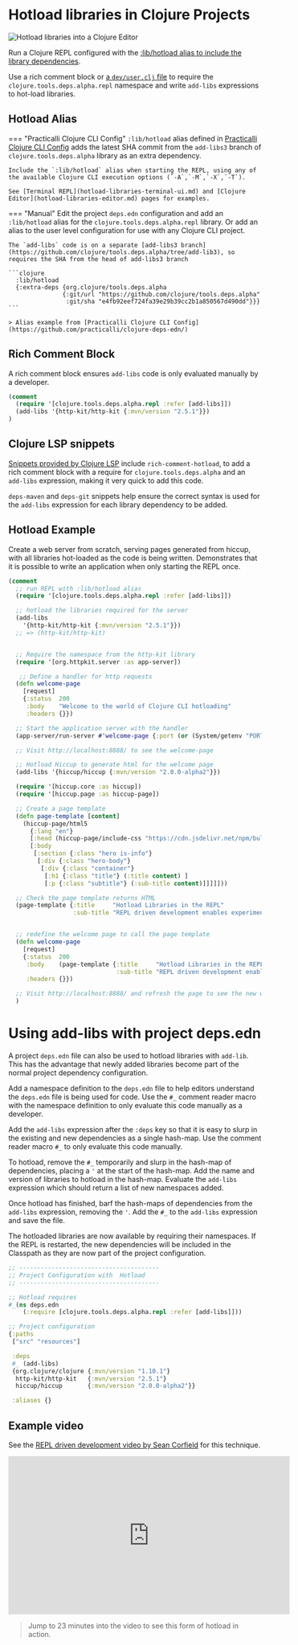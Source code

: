 # Hotload libraries in Clojure Projects

![Hotload libraries into a Clojure Editor](https://raw.githubusercontent.com/practicalli/graphic-design/live/clojure/clojure-repl-hotload-libraries-editors.png)

Run a Clojure REPL configured with the [:lib/hotload alias to include the library dependencies](hotload-libraries.md).

Use a rich comment block or [a `dev/user.clj` file](/clojure-cli/projects/configure-repl-startup.md) to require the `clojure.tools.deps.alpha.repl` namespace and write `add-libs` expressions to hot-load libraries.

## Hotload Alias

=== "Practicalli Clojure CLI Config"
    `:lib/hotload` alias defined in [Practicalli Clojure CLI Config](https://github.com/practicalli/clojure-deps-edn/) adds the latest SHA commit from the `add-libs3` branch of `clojure.tools.deps.alpha` library as an extra dependency.

    Include the `:lib/hotload` alias when starting the REPL, using any of the available Clojure CLI execution options (`-A`,`-M`,`-X`,`-T`).

    See [Terminal REPL](hotload-libraries-terminal-ui.md) and [Clojure Editor](hotload-libraries-editor.md) pages for examples.

=== "Manual"
    Edit the project `deps.edn` configuration and add an `:lib/hotload` alias for the `clojure.tools.deps.alpha.repl` library.  Or add an alias to the user level configuration for use with any Clojure CLI project.

    The `add-libs` code is on a separate [add-libs3 branch](https://github.com/clojure/tools.deps.alpha/tree/add-lib3), so requires the SHA from the head of add-libs3 branch

    ```clojure
      :lib/hotload
      {:extra-deps {org.clojure/tools.deps.alpha
                   {:git/url "https://github.com/clojure/tools.deps.alpha"
                    :git/sha "e4fb92eef724fa39e29b39cc2b1a850567d490dd"}}}
    ```

    > Alias example from [Practicalli Clojure CLI Config](https://github.com/practicalli/clojure-deps-edn/)


## Rich Comment Block

A rich comment block ensures `add-libs` code is only evaluated manually by a developer.

```clojure
(comment
  (require '[clojure.tools.deps.alpha.repl :refer [add-libs]])
  (add-libs '{http-kit/http-kit {:mvn/version "2.5.1"}})
)
```


## Clojure LSP snippets

[Snippets provided by Clojure LSP](https://clojure-lsp.io/features/#snippets) include `rich-comment-hotload`, to add a rich comment block with a require for `clojure.tools.deps.alpha` and an `add-libs` expression, making it very quick to add this code.

`deps-maven` and `deps-git` snippets help ensure the correct syntax is used for the `add-libs` expression for each library dependency to be added.


## Hotload Example

Create a web server from scratch, serving pages generated from hiccup, with all libraries hot-loaded as the code is being written.  Demonstrates that it is possible to write an application when only starting the REPL once.

```clojure
(comment
  ;; run REPL with :lib/hotload alias
  (require '[clojure.tools.deps.alpha.repl :refer [add-libs]])

  ;; hotload the libraries required for the server
  (add-libs
    '{http-kit/http-kit {:mvn/version "2.5.1"}})
  ;; => (http-kit/http-kit)


  ;; Require the namespace from the http-kit library
  (require '[org.httpkit.server :as app-server])

   ;; Define a handler for http requests
  (defn welcome-page
    [request]
    {:status  200
     :body    "Welcome to the world of Clojure CLI hotloading"
     :headers {}})

  ;; Start the application server with the handler
  (app-server/run-server #'welcome-page {:port (or (System/getenv "PORT") 8888)})

  ;; Visit http://localhost:8888/ to see the welcome-page

  ;; Hotload Hiccup to generate html for the welcome page
  (add-libs '{hiccup/hiccup {:mvn/version "2.0.0-alpha2"}})

  (require '[hiccup.core :as hiccup])
  (require '[hiccup.page :as hiccup-page])

  ;; Create a page template
  (defn page-template [content]
    (hiccup-page/html5
      {:lang "en"}
      [:head (hiccup-page/include-css "https://cdn.jsdelivr.net/npm/bulma@0.9.0/css/bulma.min.css")]
      [:body
       [:section {:class "hero is-info"}
        [:div {:class "hero-body"}
         [:div {:class "container"}
          [:h1 {:class "title"} (:title content) ]
          [:p {:class "subtitle"} (:sub-title content)]]]]]))

  ;; Check the page template returns HTML
  (page-template {:title     "Hotload Libraries in the REPL"
                  :sub-title "REPL driven development enables experimentation with designs"})


  ;; redefine the welcome page to call the page template
  (defn welcome-page
    [request]
    {:status  200
     :body    (page-template {:title     "Hotload Libraries in the REPL"
                              :sub-title "REPL driven development enables experimentation with designs"})
     :headers {}})

  ;; Visit http://localhost:8888/ and refresh the page to see the new welcome-page
  )
```


# Using add-libs with project deps.edn

A project `deps.edn` file can also be used to hotload libraries with `add-lib`.  This has the advantage that newly added libraries become part of the normal project dependency configuration.

Add a namespace definition to the `deps.edn` file to help editors understand the `deps.edn` file is being used for code.  Use the `#_` comment reader macro with the namespace definition to only evaluate this code manually as a developer.

Add the `add-libs` expression after the `:deps` key so that it is easy to slurp in the existing and new dependencies as a single hash-map.  Use the comment reader macro `#_` to only evaluate this code manually.

To hotload, remove the `#_` temporarily and slurp in the hash-map of dependencies, placing a `'` at the start of the hash-map.  Add the name and version of libraries to hotload in the hash-map.  Evaluate the `add-libs` expression which should return a list of new namespaces added.

Once hotload has finished, barf the hash-maps of dependencies from the `add-libs` expression, removing the `'`.  Add the `#_` to the `add-libs` expression and save the file.

The hotloaded libraries are now available by requiring their namespaces.  If the REPL is restarted, the new dependencies will be included in the Classpath as they are now part of the project configuration.


```clojure
;; ---------------------------------------
;; Project Configuration with  Hotload
;; ---------------------------------------

;; Hotload requires
#_(ns deps.edn
    (:require [clojure.tools.deps.alpha.repl :refer [add-libs]]))

;; Project configuration
{:paths
 ["src" "resources"]

 :deps
 #_ (add-libs)
 {org.clojure/clojure {:mvn/version "1.10.1"}
  http-kit/http-kit   {:mvn/version "2.5.1"}
  hiccup/hiccup       {:mvn/version "2.0.0-alpha2"}}

 :aliases {}
```

## Example video

See the [REPL driven development video by Sean Corfield](https://youtu.be/gIoadGfm5T8?t=1390) for this technique.

<p style="text-align:center">
<iframe width="560" height="315" src="https://www.youtube.com/embed/gIoadGfm5T8" title="YouTube video player" frameborder="0" allow="accelerometer; autoplay; clipboard-write; encrypted-media; gyroscope; picture-in-picture" allowfullscreen></iframe>
</p>

> Jump to 23 minutes into the video to see this form of hotload in action.
